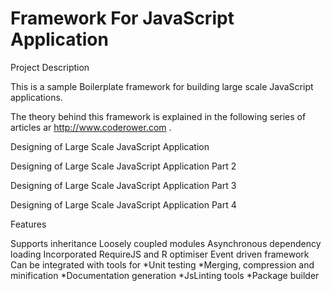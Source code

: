 Framework For JavaScript Application
====================================

Project Description

This is a sample Boilerplate framework for building large scale JavaScript applications.

The theory behind this framework is explained in the following series of articles ar http://www.coderower.com .

Designing of Large Scale JavaScript Application

Designing of Large Scale JavaScript Application Part 2

Designing of Large Scale JavaScript Application Part 3

Designing of Large Scale JavaScript Application Part 4

 

Features

Supports inheritance
Loosely coupled modules
Asynchronous dependency loading
Incorporated RequireJS and R optimiser
Event driven framework
Can be integrated with tools for
*Unit testing
*Merging, compression and minification
*Documentation generation
*JsLinting tools
*Package builder
